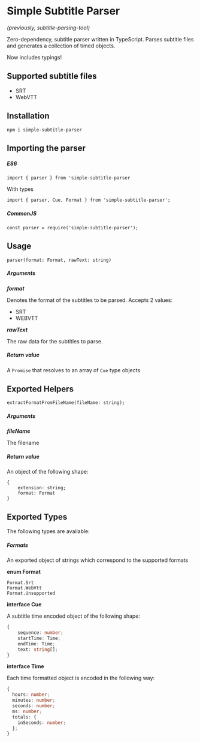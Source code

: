 # Simple Subtitle Parser

_(previously, subtitle-parsing-tool)_

Zero-dependency, subtitle parser written in TypeScript. Parses subtitle files and generates a collection of timed objects.

Now includes typings!

## Supported subtitle files

- SRT
- WebVTT

## Installation

`npm i simple-subtitle-parser`

## Importing the parser

##### ES6

`import { parser } from 'simple-subtitle-parser`

With types

`import { parser, Cue, Format } from 'simple-subtitle-parser';`

##### CommonJS

`const parser = require('simple-subtitle-parser');`

## Usage

```
parser(format: Format, rawText: string)
```

##### Arguments

**_format_**

Denotes the format of the subtitles to be parsed. Accepts 2 values:
    
- SRT
- WEBVTT
    
**_rawText_**

The raw data for the subtitles to parse.

##### Return value

A `Promise` that resolves to an array of `Cue` type objects

## Exported Helpers

```
extractFormatFromFileName(fileName: string);
```

##### Arguments

**_fileName_**

The filename

##### Return value

An object of the following shape:

```
{
    extension: string;
    format: Format
}
```

## Exported Types

The following types are available:

##### Formats

An exported object of strings which correspond to the supported formats

__enum Format__

```
Format.Srt
Format.WebVtt
Format.Unsupported
```

__interface Cue__

A subtitle time encoded object of the following shape:
```ts
{
    sequence: number;
    startTime: Time;
    endTime: Time;
    text: string[];
}
```

__interface Time__

Each time formatted object is encoded in the following way:
```ts
{
  hours: number;
  minutes: number;
  seconds: number;
  ms: number;
  totals: {
    inSeconds: number;
  };
}
```